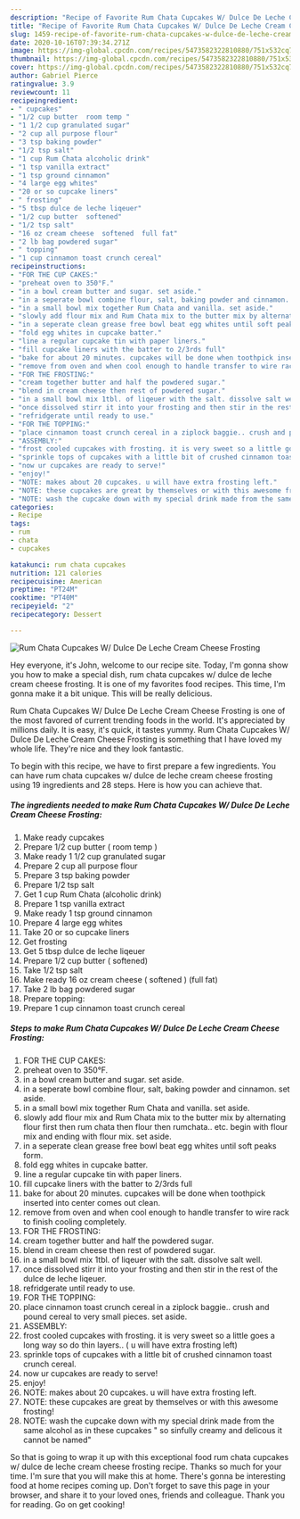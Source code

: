 ```yaml
---
description: "Recipe of Favorite Rum Chata Cupcakes W/ Dulce De Leche Cream Cheese  Frosting"
title: "Recipe of Favorite Rum Chata Cupcakes W/ Dulce De Leche Cream Cheese  Frosting"
slug: 1459-recipe-of-favorite-rum-chata-cupcakes-w-dulce-de-leche-cream-cheese-frosting
date: 2020-10-16T07:39:34.271Z
image: https://img-global.cpcdn.com/recipes/5473582322810880/751x532cq70/rum-chata-cupcakes-w-dulce-de-leche-cream-cheese-frosting-recipe-main-photo.jpg
thumbnail: https://img-global.cpcdn.com/recipes/5473582322810880/751x532cq70/rum-chata-cupcakes-w-dulce-de-leche-cream-cheese-frosting-recipe-main-photo.jpg
cover: https://img-global.cpcdn.com/recipes/5473582322810880/751x532cq70/rum-chata-cupcakes-w-dulce-de-leche-cream-cheese-frosting-recipe-main-photo.jpg
author: Gabriel Pierce
ratingvalue: 3.9
reviewcount: 11
recipeingredient:
- " cupcakes"
- "1/2 cup butter  room temp "
- "1 1/2 cup granulated sugar"
- "2 cup all purpose flour"
- "3 tsp baking powder"
- "1/2 tsp salt"
- "1 cup Rum Chata alcoholic drink"
- "1 tsp vanilla extract"
- "1 tsp ground cinnamon"
- "4 large egg whites"
- "20 or so cupcake liners"
- " frosting"
- "5 tbsp dulce de leche liqeuer"
- "1/2 cup butter  softened"
- "1/2 tsp salt"
- "16 oz cream cheese  softened  full fat"
- "2 lb bag powdered sugar"
- " topping"
- "1 cup cinnamon toast crunch cereal"
recipeinstructions:
- "FOR THE CUP CAKES:"
- "preheat oven to 350°F."
- "in a bowl cream butter and sugar. set aside."
- "in a seperate bowl combine flour, salt, baking powder and cinnamon. set aside."
- "in a small bowl mix together Rum Chata and vanilla. set aside."
- "slowly add flour mix and Rum Chata mix to the butter mix by alternating flour first then rum chata then flour then rumchata.. etc. begin with flour mix and ending with flour mix. set aside."
- "in a seperate clean grease free bowl beat egg whites until soft peaks form."
- "fold egg whites in cupcake batter."
- "line a regular cupcake tin with paper liners."
- "fill cupcake liners with the batter to 2/3rds full"
- "bake for about 20 minutes. cupcakes will be done when toothpick inserted into center comes out clean."
- "remove from oven and when cool enough to handle transfer to wire rack to finish cooling completely."
- "FOR THE FROSTING:"
- "cream together butter and half the powdered sugar."
- "blend in cream cheese then rest of powdered sugar."
- "in a small bowl mix 1tbl. of liqeuer with the salt. dissolve salt well."
- "once dissolved stirr it into your frosting and then stir in the rest of the dulce de leche liqeuer."
- "refridgerate until ready to use."
- "FOR THE TOPPING:"
- "place cinnamon toast crunch cereal in a ziplock baggie.. crush and pound cereal to very small pieces. set aside."
- "ASSEMBLY:"
- "frost cooled cupcakes with frosting. it is very sweet so a little goes a long way so do thin layers.. ( u will have extra frosting left)"
- "sprinkle tops of cupcakes with a little bit of crushed cinnamon toast crunch cereal."
- "now ur cupcakes are ready to serve!"
- "enjoy!"
- "NOTE: makes about 20 cupcakes. u will have extra frosting left."
- "NOTE: these cupcakes are great by themselves or with this awesome frosting!"
- "NOTE: wash the cupcake down with my special drink made from the same alcohol as in these cupcakes &#34; so sinfully creamy and delicous it cannot be named&#34;"
categories:
- Recipe
tags:
- rum
- chata
- cupcakes

katakunci: rum chata cupcakes 
nutrition: 121 calories
recipecuisine: American
preptime: "PT24M"
cooktime: "PT40M"
recipeyield: "2"
recipecategory: Dessert

---
```



![Rum Chata Cupcakes W/ Dulce De Leche Cream Cheese  Frosting](https://img-global.cpcdn.com/recipes/5473582322810880/751x532cq70/rum-chata-cupcakes-w-dulce-de-leche-cream-cheese-frosting-recipe-main-photo.jpg)

Hey everyone, it's John, welcome to our recipe site. Today, I'm gonna show you how to make a special dish, rum chata cupcakes w/ dulce de leche cream cheese  frosting. It is one of my favorites food recipes. This time, I'm gonna make it a bit unique. This will be really delicious.

Rum Chata Cupcakes W/ Dulce De Leche Cream Cheese  Frosting is one of the most favored of current trending foods in the world. It's appreciated by millions daily. It is easy, it's quick, it tastes yummy. Rum Chata Cupcakes W/ Dulce De Leche Cream Cheese  Frosting is something that I have loved my whole life. They're nice and they look fantastic.




To begin with this recipe, we have to first prepare a few ingredients. You can have rum chata cupcakes w/ dulce de leche cream cheese  frosting using 19 ingredients and 28 steps. Here is how you can achieve that.

<!--inarticleads1-->

##### The ingredients needed to make Rum Chata Cupcakes W/ Dulce De Leche Cream Cheese  Frosting:

1. Make ready  cupcakes
1. Prepare 1/2 cup butter ( room temp )
1. Make ready 1 1/2 cup granulated sugar
1. Prepare 2 cup all purpose flour
1. Prepare 3 tsp baking powder
1. Prepare 1/2 tsp salt
1. Get 1 cup Rum Chata (alcoholic drink)
1. Prepare 1 tsp vanilla extract
1. Make ready 1 tsp ground cinnamon
1. Prepare 4 large egg whites
1. Take 20 or so cupcake liners
1. Get  frosting
1. Get 5 tbsp dulce de leche liqeuer
1. Prepare 1/2 cup butter ( softened)
1. Take 1/2 tsp salt
1. Make ready 16 oz cream cheese ( softened ) (full fat)
1. Take 2 lb bag powdered sugar
1. Prepare  topping:
1. Prepare 1 cup cinnamon toast crunch cereal




<!--inarticleads2-->

##### Steps to make Rum Chata Cupcakes W/ Dulce De Leche Cream Cheese  Frosting:

1. FOR THE CUP CAKES:
1. preheat oven to 350°F.
1. in a bowl cream butter and sugar. set aside.
1. in a seperate bowl combine flour, salt, baking powder and cinnamon. set aside.
1. in a small bowl mix together Rum Chata and vanilla. set aside.
1. slowly add flour mix and Rum Chata mix to the butter mix by alternating flour first then rum chata then flour then rumchata.. etc. begin with flour mix and ending with flour mix. set aside.
1. in a seperate clean grease free bowl beat egg whites until soft peaks form.
1. fold egg whites in cupcake batter.
1. line a regular cupcake tin with paper liners.
1. fill cupcake liners with the batter to 2/3rds full
1. bake for about 20 minutes. cupcakes will be done when toothpick inserted into center comes out clean.
1. remove from oven and when cool enough to handle transfer to wire rack to finish cooling completely.
1. FOR THE FROSTING:
1. cream together butter and half the powdered sugar.
1. blend in cream cheese then rest of powdered sugar.
1. in a small bowl mix 1tbl. of liqeuer with the salt. dissolve salt well.
1. once dissolved stirr it into your frosting and then stir in the rest of the dulce de leche liqeuer.
1. refridgerate until ready to use.
1. FOR THE TOPPING:
1. place cinnamon toast crunch cereal in a ziplock baggie.. crush and pound cereal to very small pieces. set aside.
1. ASSEMBLY:
1. frost cooled cupcakes with frosting. it is very sweet so a little goes a long way so do thin layers.. ( u will have extra frosting left)
1. sprinkle tops of cupcakes with a little bit of crushed cinnamon toast crunch cereal.
1. now ur cupcakes are ready to serve!
1. enjoy!
1. NOTE: makes about 20 cupcakes. u will have extra frosting left.
1. NOTE: these cupcakes are great by themselves or with this awesome frosting!
1. NOTE: wash the cupcake down with my special drink made from the same alcohol as in these cupcakes &#34; so sinfully creamy and delicous it cannot be named&#34;




So that is going to wrap it up with this exceptional food rum chata cupcakes w/ dulce de leche cream cheese  frosting recipe. Thanks so much for your time. I'm sure that you will make this at home. There's gonna be interesting food at home recipes coming up. Don't forget to save this page in your browser, and share it to your loved ones, friends and colleague. Thank you for reading. Go on get cooking!
